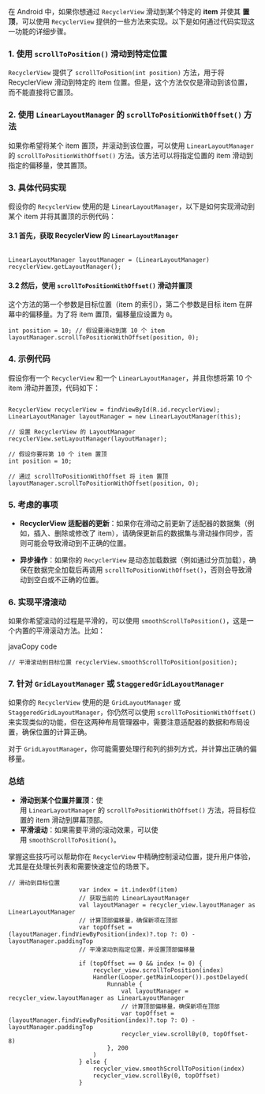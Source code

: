 在 Android 中，如果你想通过 `RecyclerView` 滑动到某个特定的 **item** 并使其 **置顶**，可以使用 `RecyclerView` 提供的一些方法来实现。以下是如何通过代码实现这一功能的详细步骤。

### 1. **使用 `scrollToPosition()` 滑动到特定位置**

`RecyclerView` 提供了 `scrollToPosition(int position)` 方法，用于将 RecyclerView 滑动到特定的 item 位置。但是，这个方法仅仅是滑动到该位置，而不能直接将它置顶。

### 2. **使用 `LinearLayoutManager` 的 `scrollToPositionWithOffset()` 方法**

如果你希望将某个 item 置顶，并滚动到该位置，可以使用 `LinearLayoutManager` 的 `scrollToPositionWithOffset()` 方法。该方法可以将指定位置的 item 滑动到指定的偏移量，使其置顶。

### 3. **具体代码实现**

假设你的 `RecyclerView` 使用的是 `LinearLayoutManager`，以下是如何实现滑动到某个 item 并将其置顶的示例代码：

#### 3.1 **首先，获取 RecyclerView 的 `LinearLayoutManager`**

```

LinearLayoutManager layoutManager = (LinearLayoutManager) recyclerView.getLayoutManager();
```

#### 3.2 **然后，使用 `scrollToPositionWithOffset()` 滑动并置顶**

这个方法的第一个参数是目标位置（item 的索引），第二个参数是目标 item 在屏幕中的偏移量。为了将 item 置顶，偏移量应设置为 `0`。

```
int position = 10; // 假设要滑动到第 10 个 item
layoutManager.scrollToPositionWithOffset(position, 0);
```

### 4. **示例代码**

假设你有一个 `RecyclerView` 和一个 `LinearLayoutManager`，并且你想将第 10 个 item 滑动并置顶，代码如下：

```

RecyclerView recyclerView = findViewById(R.id.recyclerView);
LinearLayoutManager layoutManager = new LinearLayoutManager(this);

// 设置 RecyclerView 的 LayoutManager
recyclerView.setLayoutManager(layoutManager);

// 假设你要将第 10 个 item 置顶
int position = 10;

// 通过 scrollToPositionWithOffset 将 item 置顶
layoutManager.scrollToPositionWithOffset(position, 0);
```


### 5. **考虑的事项**

- **RecyclerView 适配器的更新**：如果你在滑动之前更新了适配器的数据集（例如，插入、删除或修改了 item），请确保更新后的数据集与滑动操作同步，否则可能会导致滑动到不正确的位置。
    
- **异步操作**：如果你的 `RecyclerView` 是动态加载数据（例如通过分页加载），确保在数据完全加载后再调用 `scrollToPositionWithOffset()`，否则会导致滑动到空白或不正确的位置。
    

### 6. **实现平滑滚动**

如果你希望滚动的过程是平滑的，可以使用 `smoothScrollToPosition()`，这是一个内置的平滑滚动方法。比如：

javaCopy code

`// 平滑滚动到目标位置 recyclerView.smoothScrollToPosition(position);`

### 7. **针对 `GridLayoutManager` 或 `StaggeredGridLayoutManager`**

如果你的 `RecyclerView` 使用的是 `GridLayoutManager` 或 `StaggeredGridLayoutManager`，你仍然可以使用 `scrollToPositionWithOffset()` 来实现类似的功能，但在这两种布局管理器中，需要注意适配器的数据和布局设置，确保位置的计算正确。

对于 `GridLayoutManager`，你可能需要处理行和列的排列方式，并计算出正确的偏移量。

### 总结

- **滑动到某个位置并置顶**：使用 `LinearLayoutManager` 的 `scrollToPositionWithOffset()` 方法，将目标位置的 item 滑动到屏幕顶部。
- **平滑滚动**：如果需要平滑的滚动效果，可以使用 `smoothScrollToPosition()`。

掌握这些技巧可以帮助你在 `RecyclerView` 中精确控制滚动位置，提升用户体验，尤其是在处理长列表和需要快速定位的场景下。


```
// 滑动到目标位置
                    var index = it.indexOf(item)
                    // 获取当前的 LinearLayoutManager
                    val layoutManager = recycler_view.layoutManager as LinearLayoutManager
                    // 计算顶部偏移量，确保新项在顶部
                    var topOffset = (layoutManager.findViewByPosition(index)?.top ?: 0) - layoutManager.paddingTop
                    // 平滑滚动到指定位置，并设置顶部偏移量

                    if (topOffset == 0 && index != 0) {
                        recycler_view.scrollToPosition(index)
                        Handler(Looper.getMainLooper()).postDelayed(
                            Runnable {
                                val layoutManager = recycler_view.layoutManager as LinearLayoutManager
                                // 计算顶部偏移量，确保新项在顶部
                                var topOffset = (layoutManager.findViewByPosition(index)?.top ?: 0) - layoutManager.paddingTop
                                recycler_view.scrollBy(0, topOffset- 8)
                            }, 200
                        )
                    } else {
                        recycler_view.smoothScrollToPosition(index)
                        recycler_view.scrollBy(0, topOffset)
                    }

```




